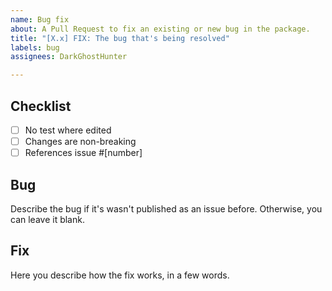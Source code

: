 ```yaml
---
name: Bug fix
about: A Pull Request to fix an existing or new bug in the package.
title: "[X.x] FIX: The bug that's being resolved"
labels: bug
assignees: DarkGhostHunter

---
```


## Checklist
- [ ] No test where edited
- [ ] Changes are non-breaking
- [ ] References issue #[number]

## Bug
Describe the bug if it's wasn't published as an issue before. Otherwise, you can leave it blank.

## Fix
Here you describe how the fix works, in a few words.
